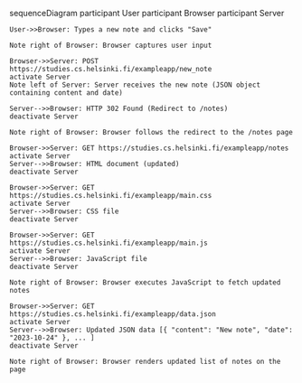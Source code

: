 sequenceDiagram
participant User
participant Browser
participant Server

    User->>Browser: Types a new note and clicks "Save"

    Note right of Browser: Browser captures user input

    Browser->>Server: POST https://studies.cs.helsinki.fi/exampleapp/new_note
    activate Server
    Note left of Server: Server receives the new note (JSON object containing content and date)

    Server-->>Browser: HTTP 302 Found (Redirect to /notes)
    deactivate Server

    Note right of Browser: Browser follows the redirect to the /notes page

    Browser->>Server: GET https://studies.cs.helsinki.fi/exampleapp/notes
    activate Server
    Server-->>Browser: HTML document (updated)
    deactivate Server

    Browser->>Server: GET https://studies.cs.helsinki.fi/exampleapp/main.css
    activate Server
    Server-->>Browser: CSS file
    deactivate Server

    Browser->>Server: GET https://studies.cs.helsinki.fi/exampleapp/main.js
    activate Server
    Server-->>Browser: JavaScript file
    deactivate Server

    Note right of Browser: Browser executes JavaScript to fetch updated notes

    Browser->>Server: GET https://studies.cs.helsinki.fi/exampleapp/data.json
    activate Server
    Server-->>Browser: Updated JSON data [{ "content": "New note", "date": "2023-10-24" }, ... ]
    deactivate Server

    Note right of Browser: Browser renders updated list of notes on the page
